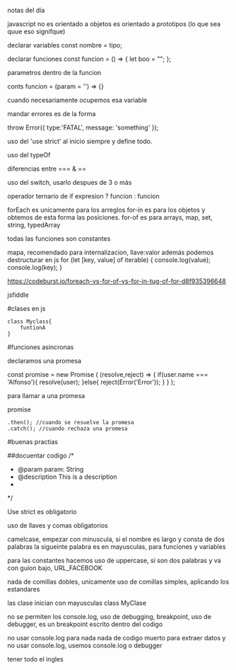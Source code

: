notas del día

javascript no es orientado a objetos es orientado a prototipos (lo que sea quue eso signifque)

declarar variables const nombre = tipo;

declarar funciones const funcion = () => {
    let boo = "";
};

parametros dentro de la funcion

conts funcion = (param = '') => {}

cuando necesariamente ocupemos esa variable

mandar errores es de la forma

throw Error({
    type:'FATAL',
    message: 'something'
});


uso del 'use strict' al inicio siempre y define todo.

uso del typeOf

diferencias entre === & ==

uso del switch, usarlo despues de 3 o más

operador ternario de if
expresion ? funcion : funcion

forEach es unicamente para los arreglos
for-in es para los objetos y obtemos de esta forma las posiciones.
for-of es para arrays, map, set, string, typedArray

todas las funciones son constantes

mapa, recomendado para internalizacion, llave:valor
además podemos destructurar en js 
for (let [key, value] of iterable) {
  console.log(value);
  console.log(key);
}

https://codeburst.io/foreach-vs-for-of-vs-for-in-tug-of-for-d8f935396648

jsfiddle

#clases en js

    class Myclass{
        funtionA 
    }

#funciones asincronas

declaramos una promesa

const promise = new Promise ( (resolve,reject) => {
    if(user.name === 'Alfonso'){
        resolve(user);
    }else{
        reject(Error('Error'));
    }
} );

para llamar a una promesa

promise

    .then(); //cuando se resuelve la promesa
    .catch(); //cuando rechaza una promesa

#buenas practias

##docuentar codigo
/*
* @param param: String
* @description This is a description
* 
*/

Use strict es obligatorio

uso de llaves y comas obligatorios

camelcase, empezar con minuscula, si el nombre es largo y consta de dos palabras la sigueinte palabra es en mayusculas, para funciones y variables

para las constantes hacemos uso de uppercase, si son dos palabras y va con guion bajo, URL_FACEBOOK

nada de comillas dobles, unicamente uso de comillas simples, aplicando los estandares

las clase inician con mayusculas class MyClase

no se permiten los console.log, uso de debugging, breakpoint, uso de debugger, es un breakpoint escrito dentro del codigo

no usar console.log para nada 
nada de codigo muerto
para extraer datos y no usar console.log, usemos console.log o debugger

tener todo el ingles